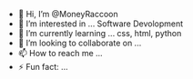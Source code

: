 - 👋 Hi, I’m @MoneyRaccoon
- 👀 I’m interested in ... Software Devolopment
- 🌱 I’m currently learning ... css, html, python
- 💞️ I’m looking to collaborate on ...
- 📫 How to reach me ...
- ⚡ Fun fact: ...

<!---
MoneyRaccoon/MoneyRaccoon is a ✨ special ✨ repository because its `README.md` (this file) appears on your GitHub profile.
You can click the Preview link to take a look at your changes.
--->
